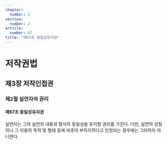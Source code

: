 ```yaml
---
chapter:
  number: 3
section:
  number: 2
article:
  number: 67
title: "제67조 동일성유지권"
---
```

# 저작권법

## 제3장 저작인접권

### 제2절 실연자의 권리

#### 제67조 동일성유지권

실연자는 그의 실연의 내용과 형식의 동일성을 유지할 권리를 가진다. 다만, 실연의 성질이나 그 이용의 목적 및 형태 등에 비추어 부득이하다고 인정되는 경우에는 그러하지 아니한다.

